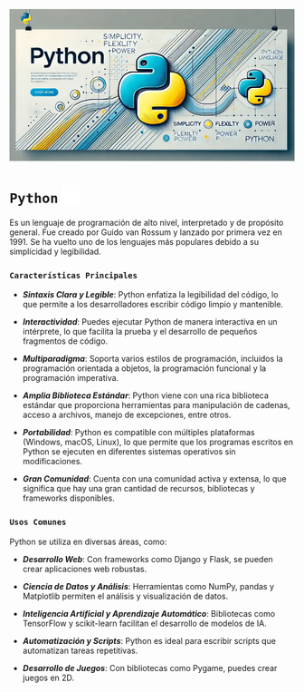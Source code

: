 ![pythopn](./assets/img/Python_moderno_.webp)

# `Python` ![Icon Python](./assets/img/python_icon_2.png)

Es un lenguaje de programación de alto nivel, interpretado y de propósito general. Fue creado por Guido van Rossum y lanzado por primera vez en 1991. Se ha vuelto uno de los lenguajes más populares debido a su simplicidad y legibilidad.

### `Características Principales`

- **_Sintaxis Clara y Legible_**: Python enfatiza la legibilidad del código, lo que permite a los desarrolladores escribir código limpio y mantenible.

- **_Interactividad_**: Puedes ejecutar Python de manera interactiva en un intérprete, lo que facilita la prueba y el desarrollo de pequeños fragmentos de código.

- **_Multiparadigma_**: Soporta varios estilos de programación, incluidos la programación orientada a objetos, la programación funcional y la programación imperativa.

- **_Amplia Biblioteca Estándar_**: Python viene con una rica biblioteca estándar que proporciona herramientas para manipulación de cadenas, acceso a archivos, manejo de excepciones, entre otros.

- **_Portabilidad_**: Python es compatible con múltiples plataformas (Windows, macOS, Linux), lo que permite que los programas escritos en Python se ejecuten en diferentes sistemas operativos sin modificaciones.

- **_Gran Comunidad_**: Cuenta con una comunidad activa y extensa, lo que significa que hay una gran cantidad de recursos, bibliotecas y frameworks disponibles.

### `Usos Comunes`

Python se utiliza en diversas áreas, como:

- **_Desarrollo Web_**: Con frameworks como Django y Flask, se pueden crear aplicaciones web robustas.

- **_Ciencia de Datos y Análisis_**: Herramientas como NumPy, pandas y Matplotlib permiten el análisis y visualización de datos.

- **_Inteligencia Artificial y Aprendizaje Automático_**: Bibliotecas como TensorFlow y scikit-learn facilitan el desarrollo de modelos de IA.

- **_Automatización y Scripts_**: Python es ideal para escribir scripts que automatizan tareas repetitivas.

- **_Desarrollo de Juegos_**: Con bibliotecas como Pygame, puedes crear juegos en 2D.